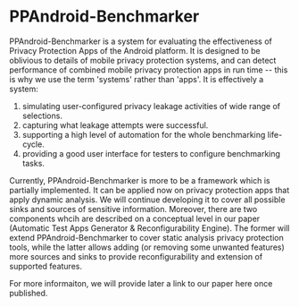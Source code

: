 # PPAndroid-Benchmarker
PPAndroid-Benchmarker is a system for evaluating the effectiveness of Privacy Protection Apps of the Android platform. It is designed to be oblivious to details of mobile privacy protection systems, and can detect performance of combined mobile privacy protection apps in run time -- this is why we use the term 'systems' rather than 'apps'. It is effectively a system:
1) simulating user-configured privacy leakage activities of wide range of selections.
2) capturing what leakage attempts were successful.
3) supporting a high level of automation for the whole benchmarking life-cycle.
4) providing a good user interface for testers to configure benchmarking tasks.

Currently, PPAndroid-Benchmarker is more to be a framework which is partially implemented. It can be applied now on privacy protection apps that apply dynamic analysis. We will continue developing it to cover all possible sinks and sources of sensitive information. Moreover, there are two components whcih are described on a conceptual level in our paper (Automatic Test Apps Generator & Reconfigurability Engine). The former will extend PPAndroid-Benchmarker to cover static analysis privacy protection tools, while the latter allows adding (or removing some unwanted features) more sources and sinks to provide reconfigurability and extension of supported features.

For more informaiton, we will provide later a link to our paper here once published.
